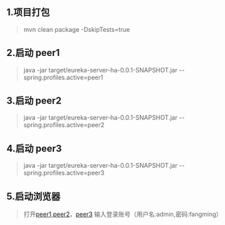 ## 1.项目打包
> mvn clean package -DskipTests=true
## 2.启动 peer1
> java -jar target/eureka-server-ha-0.0.1-SNAPSHOT.jar  --spring.profiles.active=peer1
## 3.启动 peer2
> java -jar target/eureka-server-ha-0.0.1-SNAPSHOT.jar  --spring.profiles.active=peer2
## 4.启动 peer3
> java -jar target/eureka-server-ha-0.0.1-SNAPSHOT.jar  --spring.profiles.active=peer3
## 5.启动浏览器 
> 打开[peer1](http://peer1:8761/),[peer2](http://peer2:8762/)，[peer3](http://peer3:8763/)
> 输入登录账号（用户名:admin,密码:fangming）

